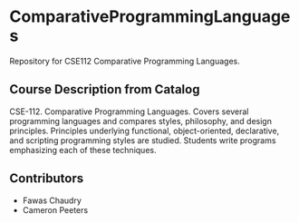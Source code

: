 # ComparativeProgrammingLanguages
Repository for CSE112 Comparative Programming Languages.

##  Course Description from Catalog 
CSE-112. Comparative Programming Languages. Covers several programming languages and compares styles, philosophy,
and design principles. Principles underlying functional, object-oriented, declarative, and scripting programming
styles are studied. Students write programs emphasizing each of these techniques.

## Contributors
* Fawas Chaudry
* Cameron Peeters
